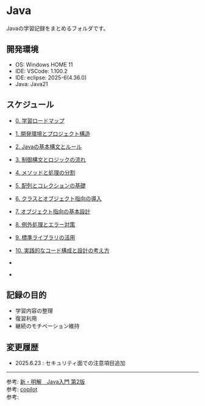 # Java

Javaの学習記録をまとめるフォルダです。

## 開発環境

- OS: Windows HOME 11
- IDE: VSCode: 1.100.2
- IDE: eclipse: 2025-6(4.36.0)
- Java: Java21

## スケジュール

- [0. 学習ロードマップ](./overview)

- [1. 開発環境とプロジェクト構造](./Features/)
- [2. Javaの基本構文とルール](./BasicSyntax/)
- [3. 制御構文とロジックの流れ](./ControlSyntax/)
- [4. メソッドと処理の分割](./Method/)
- [5. 配列とコレクションの基礎](./Array/)
- [6. クラスとオブジェクト指向の導入](./ObjectOriented/)
- [7. オブジェクト指向の基本設計](./BasicDesign/)
- [8. 例外処理とエラー対策](./ExceptionHandling/)
- [9. 標準ライブラリの活用](./Library/)
- [10. 実践的なコード構成と設計の考え方](./CodeStructure/)
- []()
- []()


## 記録の目的

- 学習内容の整理
- 復習利用
- 継続のモチベーション維持

## 変更履歴


- 2025.6.23 : セキュリティ面での注意項目追加

---
参考: [新・明解　Java入門 第2版]()  
参考: [copilot]()  
参考: []()  

